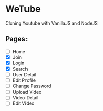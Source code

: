 # WeTube

Cloning Youtube with VanillaJS and NodeJS

## Pages:

- [ ] Home
- [x] Join
- [x] Login
- [x] Search
- [ ] User Detail
- [ ] Edit Profile
- [ ] Change Password
- [ ] Upload Video
- [ ] Video Detail
- [ ] Edit Video
